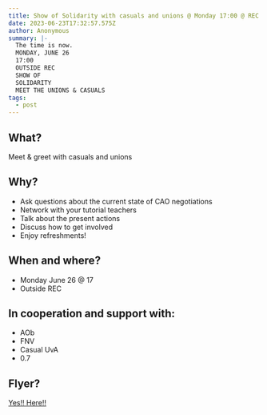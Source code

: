 ```yaml
---
title: Show of Solidarity with casuals and unions @ Monday 17:00 @ REC
date: 2023-06-23T17:32:57.575Z
author: Anonymous
summary: |-
  The time is now.
  MONDAY, JUNE 26
  17:00
  OUTSIDE REC
  SHOW OF
  SOLIDARITY
  MEET THE UNIONS & CASUALS
tags:
  - post
---
```

## What?

Meet & greet with casuals and unions

## Why?

* Ask questions about the current state of CAO
  negotiations
* Network with your tutorial teachers
* Talk about the present actions
* Discuss how to get involved
* Enjoy refreshments!

## When and where?

* Monday June 26 @ 17
* O﻿utside REC

## In cooperation and support with:

* AOb
* FNV
* Casual UvA
* 0.7 

## F﻿lyer?

[Y﻿es!! Here!! ](static/img/marking-strike-cao-demonstration-266-1.pdf)